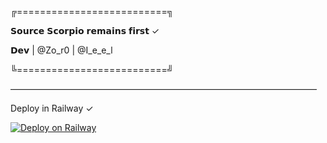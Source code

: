 ╔==========================╗

  𝗦𝗼𝘂𝗿𝗰𝗲 𝗦𝗰𝗼𝗿𝗽𝗶𝗼 𝗿𝗲𝗺𝗮𝗶𝗻𝘀 𝗳𝗶𝗿𝘀𝘁 ✓
 
   𝗗𝗲𝘃 | @Zo_r0 | @I_e_e_l
       
╚==========================╝

———————————————————————————————————

Deploy in Railway ✓

[![Deploy on Railway](https://railway.app/button.svg)](https://railway.app/template/RyXHY3?referralCode=r-WtSP)
